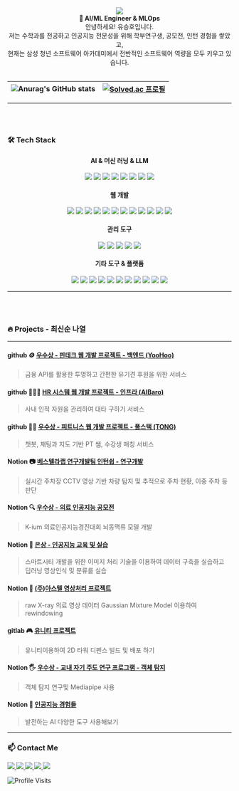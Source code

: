 <!-- 헤더 섹션 -->
<div align ="center">
  <img src="https://github.com/user-attachments/assets/63118d4b-4b65-4766-92a2-f6adc7623080">
</div>

<div align="center">
  <b> 👋 AI/ML Engineer &  MLOps </b>   <br> 
  안녕하세요! 유승호입니다. <br>   
  저는 수학과를 전공하고 인공지능 전문성을 위해 학부연구생, 공모전, 인턴 경험을 쌓았고,   <br> 
  현재는 삼성 청년 소프트웨어 아카데미에서 전반적인 소프트웨어 역량을 모두 키우고 있습니다.  
</div>

<br> 

| ![Anurag's GitHub stats](https://github-readme-stats.vercel.app/api?username=YooSeungHo0124&show_icons=true&theme=transparent) | [![Solved.ac 프로필](http://mazassumnida.wtf/api/v2/generate_badge?boj=tmdgh0124)](https://solved.ac/tmdgh0124) 
|:--:|:--:|

<!-- 
 [![Top Langs](https://github-readme-stats.vercel.app/api/top-langs/?username=YooSeungHo0124)](https://github.com/anuraghazra/github-readme-stats)
-->

---
<br>
<br> 

### 🛠️ Tech Stack
<div align="center">
  <h4> AI & 머신 러닝 & LLM </h4>
</div>
<div align="center" style="margin:15px 0"> <img src="https://img.shields.io/badge/Python-3776AB?style=for-the-badge&logo=python&logoColor=white" /> <img src="https://img.shields.io/badge/TensorFlow-FF6F00?style=for-the-badge&logo=tensorflow&logoColor=white" /> <img src="https://img.shields.io/badge/PyTorch-EE4C2C?style=for-the-badge&logo=pytorch&logoColor=white" /> <img src="https://img.shields.io/badge/Scikit--learn-F7931E?style=for-the-badge&logo=scikit-learn&logoColor=white" /> <img src="https://img.shields.io/badge/OpenCV-5C3EE8?style=for-the-badge&logo=opencv&logoColor=white" /> <img src="https://img.shields.io/badge/Hugging%20Face-FFD21E?style=for-the-badge&logo=huggingface&logoColor=black" /> <img src="https://img.shields.io/badge/Pandas-150458?style=for-the-badge&logo=pandas&logoColor=white" /> <img src="https://img.shields.io/badge/Numpy-013243?style=for-the-badge&logo=numpy&logoColor=white" /> </div>

<div align="center">
  <h4> 웹 개발 </h4>
</div>
<div align="center" style="margin:15px 0"> <img src="https://img.shields.io/badge/Spring_Boot-6DB33F?style=for-the-badge&logo=springboot&logoColor=white" /> <img src="https://img.shields.io/badge/Flask-000000?style=for-the-badge&logo=flask&logoColor=white" /> <img src="https://img.shields.io/badge/Node.js-339933?style=for-the-badge&logo=node.js&logoColor=white" /> <img src="https://img.shields.io/badge/React-61DAFB?style=for-the-badge&logo=react&logoColor=black" /> <img src="https://img.shields.io/badge/Vue.js-4FC08D?style=for-the-badge&logo=vue.js&logoColor=white" /> <img src="https://img.shields.io/badge/JWT-000000?style=for-the-badge&logo=json-web-tokens&logoColor=white" /> <img src="https://img.shields.io/badge/OAuth2-EB5424?style=for-the-badge&logo=auth0&logoColor=white" /> <img src="https://img.shields.io/badge/MySQL-4479A1?style=for-the-badge&logo=mysql&logoColor=white" /> <img src="https://img.shields.io/badge/JPA-59666C?style=for-the-badge&logo=hibernate&logoColor=white" /> <img src="https://img.shields.io/badge/MyBatis-0052CC?style=for-the-badge&logo=mybatis&logoColor=white" /> <img src="https://img.shields.io/badge/Spring%20Security-6DB33F?style=for-the-badge&logo=springsecurity&logoColor=white" /> <img src="https://img.shields.io/badge/JavaScript-F7DF1E?style=for-the-badge&logo=javascript&logoColor=black" /> </div>

<div align="center">
  <h4> 관리 도구 </h4>
</div>
<div align="center" style="margin:15px 0"> <img src="https://img.shields.io/badge/Git-F05032?style=for-the-badge&logo=git&logoColor=white" /> <img src="https://img.shields.io/badge/GitHub-181717?style=for-the-badge&logo=github&logoColor=white" /> <img src="https://img.shields.io/badge/GitLab-FC6D26?style=for-the-badge&logo=gitlab&logoColor=white" /> <img src="https://img.shields.io/badge/Docker-2496ED?style=for-the-badge&logo=docker&logoColor=white" /> <img src="https://img.shields.io/badge/Jenkins-D24939?style=for-the-badge&logo=jenkins&logoColor=white" /> </div>

<div align="center">
  <h4> 기타 도구 & 플랫폼 </h4>
</div>
<div align="center" style="margin:15px 0"> <img src="https://img.shields.io/badge/AWS-232F3E?style=for-the-badge&logo=amazonaws&logoColor=white" /> <img src="https://img.shields.io/badge/Figma-F24E1E?style=for-the-badge&logo=figma&logoColor=white" /> <img src="https://img.shields.io/badge/Notion-000000?style=for-the-badge&logo=notion&logoColor=white" /> <img src="https://img.shields.io/badge/Jira-0052CC?style=for-the-badge&logo=jira&logoColor=white" /> <img src="https://img.shields.io/badge/Matlab-0076A8?style=for-the-badge&logo=mathworks&logoColor=white" /> <img src="https://img.shields.io/badge/Nginx-009639?style=for-the-badge&logo=nginx&logoColor=white" /> <img src="https://img.shields.io/badge/Redis-DC382D?style=for-the-badge&logo=redis&logoColor=white" /> <img src="https://img.shields.io/badge/JMeter-D22128?style=for-the-badge&logo=apachejmeter&logoColor=white" /> <img src="https://img.shields.io/badge/Prometheus-E6522C?style=for-the-badge&logo=prometheus&logoColor=white" /> <img src="https://img.shields.io/badge/Grafana-F46800?style=for-the-badge&logo=grafana&logoColor=white" /> <img src="https://img.shields.io/badge/Unity-000000?style=for-the-badge&logo=unity&logoColor=white" /></div>


---
<br> 
<br> 

### 🔥 Projects - 최신순 나열

---

#### github 🪙 [우수상 - 핀테크 웹 개발 프로젝트 - 백엔드 (YooHoo)](https://github.com/YooSeungHo0124/YooHoo)
> 금융 API를 활용한 투명하고 간편한 유기견 후원을 위한 서비스

#### github 🧑‍🤝‍🧑 [HR 시스템 웹 개발 프로젝트 - 인프라 (AlBaro)](https://github.com/YooSeungHo0124/AlBaro)
> 사내 인적 자원을 관리하여 대타 구하기 서비스

#### github 🤸‍♂️ [우수상 - 피트니스 웹 개발 프로젝트 - 풀스택 (TONG)](https://github.com/jiwon0719/SSAFY_tong)
> 챗봇, 채팅과 지도 기반 PT 쌤, 수강생 매칭 서비스

#### Notion 📷 [베스텔라랩 연구개발팀 인턴쉽 - 연구개발](https://royal-mimosa-016.notion.site/Vestellalab-internship-1295629fdbe281bd9355e81b990f539d)
> 실시간 주차장 CCTV 영상 기반 차량 탐지 및 추적으로 주차 현황, 이중 주차 등 판단

#### Notion 🔍 [우수상 - 의료 인공지능 공모전](https://royal-mimosa-016.notion.site/K-ium-1295629fdbe28191ab6be1e4d19e8e0b)
> K-ium 의료인공지능경진대회 뇌동맥류 모델 개발

#### Notion 📒 [은상 - 인공지능 교육 및 실습](https://royal-mimosa-016.notion.site/ICT-1295629fdbe281e59096ed3624fec1be)
> 스마트시티 개발을 위한 이미지 처리 기술을 이용하여 데이터 구축을 실습하고 딥러닝 영상인식 및 분류를 실습

#### Notion 🩻 [(주)아스텔 영상처리 프로젝트](https://royal-mimosa-016.notion.site/X-ray-data-rewindowing-1295629fdbe28194a16fe8c799d1834e)
> raw X-ray 의료 영상 데이터 Gaussian Mixture Model 이용하여 rewindowing

#### gitlab 🎮 [유니티 프로젝트](https://compmath.korea.ac.kr/gitlab/students/jyb-games/-/tree/master)
> 유니티이용하여 2D 타워 디펜스 빌드 및 배포 하기  

#### Notion 🖐️ [우수상 - 교내 자기 주도 연구 프로그램 - 객체 탐지](https://royal-mimosa-016.notion.site/Mediapipe-1295629fdbe281fda892eabb58dd2fb2)
> 객체 탐지 연구및 Mediapipe 사용

#### Notion 📌 [인공지능 경험들](https://www.notion.so/1295629fdbe281c79664d05911d495c8?v=1295629fdbe281af85c5000c7f134e1c)
> 발전하는 AI 다양한 도구 사용해보기


---
### 📫 Contact Me
<div align="left">
  <!-- Notion -->
  <a href="https://royal-mimosa-016.notion.site/">
    <img src="https://img.shields.io/badge/-Notion-000000?style=flat-square&logo=notion&logoColor=white" />
  </a>
  <!-- Naver Email -->
  <a href="mailto:tmdgh0124@naver.com">
    <img src="https://img.shields.io/badge/-Naver%20Email-03C75A?style=flat-square&logo=naver&logoColor=white" />
  </a>
  <!-- another Email -->
  <a href="mailto:tmdgh0124@korea.ac.kr">
    <img src="https://img.shields.io/badge/-School%20Email-003B5C?style=flat-square&logo=education&logoColor=white" />
  </a>
  <!-- LinkedIn -->
  <a href="https://www.linkedin.com/in/seungho-yoo-80261a342/">
    <img src="https://img.shields.io/badge/-LinkedIn-0072b1?style=flat-square&logo=linkedin&logoColor=white" />
  </a>
  <!-- Velog -->
  <a href="https://velog.io/@tmdgh0124/posts">
    <img src="https://img.shields.io/badge/-Velog-20C997?style=flat-square&logo=velog&logoColor=white" />
  </a>
</div>


![Profile Visits](https://img.shields.io/endpoint?url=https://yasinkalkan.com/api/githubvisitorstats/track/?user=YooSeungHo&style=plastic&label=방문자수&color=blue&labelColor=white&logo=github&logoColor=white)
